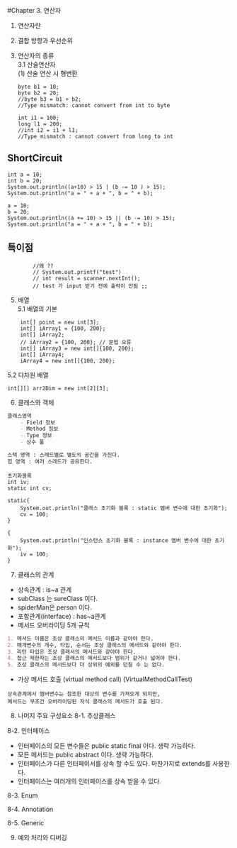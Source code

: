 #Chapter 3. 연산자

1. 연산자란

2. 결합 방향과 우선순위

3. 연산자의 종류<br>
 3.1 산술연산자<br>
   (1) 산술 연산 시 형변환 
   ```
   byte b1 = 10;
   byte b2 = 20;
   //byte b3 = b1 + b2; 
   //Type mismatch: cannot convert from int to byte
   
   int i1 = 100;
   long l1 = 200;
   //int i2 = i1 + l1;
   //Type mismatch : cannot convert from long to int
   ```
   
## ShortCircuit
```
int a = 10;
int b = 20;
System.out.println((a+10) > 15 | (b -= 10 ) > 15);
System.out.println("a = " + a + ", b = " + b);

a = 10;
b = 20;
System.out.println((a += 10) > 15 || (b -= 10) > 15);
System.out.println("a = " + a + ", b = " + b);
```


## 특이점
            //왜 ??
            // System.out.printf("test")
            // int result = scanner.nextInt();
            // test 가 input 받기 전에 출력이 안됨 ;; 
            
5. 배열<br>
5.1 배열의 기본<br>
 
```
    int[] point = new int[3];
    int[] iArray1 = {100, 200};
    int[] iArray2;
    // iArray2 = {100, 200}; // 문법 오류
    int[] iArray3 = new int[]{100, 200};
    int[] iArray4;
    iArray4 = new int[]{100, 200};
```

5.2 다차원 배열 <br>
``` 
int[][] arr2Dim = new int[2][3];
```


6. 클래스와 객체<br>
```markdown
클래스영역 
    - Field 정보
    - Method 정보
    - Type 정보
    - 상수 풀

스택 영역 : 스레드별로 별도의 공간을 가진다. 
힙 영역 : 여러 스레드가 공유한다.
```

``` 
초기화블록
int iv;
static int cv;

static{
    System.out.println("클래스 초기화 블록 : static 멤버 변수에 대한 초기화");
    cv = 100;
}

{
    System.out.println("인스턴스 초기화 블록 : instance 멤버 변수에 대한 초기화");
    iv = 100;
}
```


7. 클래스의 관계

 - 상속관계 : is~a 관계
 - subClass 는 sureClass 이다.
 - spiderMan은 person 이다.
 - 포함관계(interface) : has~a관계
 - 메서드 오버라이딩 5개 규칙
```markdown
1. 메서드 이름은 조상 클래스의 메서드 이름과 같아야 한다.
2. 매개변수의 개수, 타입, 순서는 조상 클래스의 메서드와 같아야 한다.
3. 리턴 타입은 조상 클래서의 메서드와 같아야 한다.
4. 접근 제한자는 조상 클래스의 메서드보다 범위가 같거나 넓어야 한다.
5. 조상 클래스의 메서드보다 더 상위의 예외를 던질 수 는 없다.
```
 - 가상 메서드 호출 (virtual method call) (VirtualMethodCallTest)
``` 
상속관계에서 멤버변수는 참조한 대상의 변수를 가져오게 되지만,
메서드는 무조건 오버라이딩된 자식 클래스의 메서드가 호출 된다.
```


8. 나머지 주요 구성요소
8-1. 추상클래스 

8-2. 인터페이스
 - 인터페이스의 모든 변수들은 public static final 이다. 생략 가능하다.
 - 모든 메서드는 public abstract 이다. 생략 가능하다.
 - 인터페이스가 다른 인터페이서를 상속 할 수도 있다. 마찬가지로 extends를 사용한다.
 - 인터페이스는 여러개의 인터페이스를 상속 받을 수 있다.

8-3. Enum

8-4. Annotation

8-5. Generic


9. 예외 처리와 디버깅
